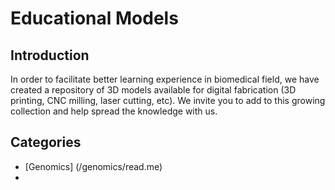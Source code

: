 # Educational Models
## Introduction
In order to facilitate better learning experience in biomedical field, we have created a repository of 3D models available for digital fabrication (3D printing, CNC milling, laser cutting, etc). We invite you to add to this growing collection and help spread the knowledge with us.
## Categories
* [Genomics] (/genomics/read.me)
* 

